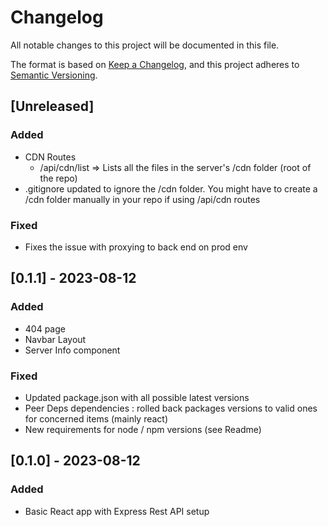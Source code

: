 # Changelog

All notable changes to this project will be documented in this file.

The format is based on [Keep a Changelog](https://keepachangelog.com/en/1.0.0/),
and this project adheres to [Semantic Versioning](https://semver.org/spec/v2.0.0.html).

## [Unreleased]

### Added
- CDN Routes
    - /api/cdn/list => Lists all the files in the server's /cdn folder (root of the repo)
- .gitignore updated to ignore the /cdn folder. You might have to create a /cdn folder manually in your repo if using /api/cdn routes

### Fixed
- Fixes the issue with proxying to back end on prod env

## [0.1.1] - 2023-08-12

### Added

- 404 page
- Navbar Layout
- Server Info component

### Fixed
- Updated package.json with all possible latest versions
- Peer Deps dependencies : rolled back packages versions to valid ones for concerned items (mainly react)
- New requirements for node / npm versions (see Readme)

## [0.1.0] - 2023-08-12

### Added

- Basic React app with Express Rest API setup